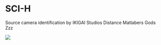 # SCI-H
Source camera identification by IKIGAI Studios Distance Matlabers Gods Zzz

<img src="https://media.tenor.com/5Jingks2rHAAAAAM/%D1%84%D0%BB%D0%B5%D0%BA%D1%81%D0%BA%D0%BE%D1%82%D0%B0-catflex.gif">
